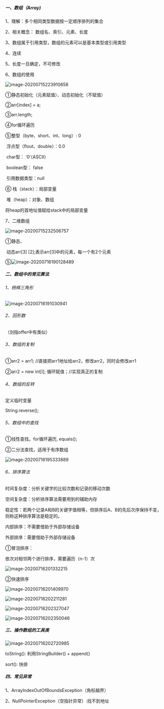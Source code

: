##### 一、数组（Array)

1、理解：多个相同类型数据按一定顺序排列的集合

2、相关概念： 数组名、索引、元素、长度

 3、数组属于引用类型，数组的元素可以是基本类型或引用类型

4、连续

5、长度一旦确定，不可修改

6、数组的使用

![image-20200715223910658](C:\Users\11437\AppData\Roaming\Typora\typora-user-images\image-20200715223910658.png)

①静态初始化（元素赋值）、动态初始化（不赋值）

②arr[index] = a;

③arr.length;

④for循环遍历

⑤整型（byte、short、int、long）: 0

​    浮点型（flout、double）：0.0

​    char型： ‘0‘（ASCII）

​    boolean型： false

​    引用数据类型：null

⑥ 栈（stack）：局部变量

​     堆（heap）：对象、数组

将heap的首地址值赋给stack中的局部变量



7、二维数组

![image-20200715232506757](C:\Users\11437\AppData\Roaming\Typora\typora-user-images\image-20200715232506757.png)

①静态、

​    动态arr[3] [2];表示arr[3]中的元素，每一个有2个元素 

⑤![image-20200716190128489](C:\Users\11437\AppData\Roaming\Typora\typora-user-images\image-20200716190128489.png)







##### 二、数组中的常见算法

###### 1、杨辉三角形

![image-20200716191030941](C:\Users\11437\AppData\Roaming\Typora\typora-user-images\image-20200716191030941.png)

###### 2、回形数

（剑指offer中有类似）

###### 3、数组的复制

①arr2 = arr1; //直接把arr1地址给arr2，修改arr2，同时会修改arr1

②arr2 = new int[l]; 循环赋值；//实现真正的复制

###### 4、数组的反转

定义临时变量

String.reverse();

###### 5、数组中的查找

①线性查找，for循环遍历, equals();

②二分法查找，适用于有序数组

![image-20200716195333889](C:\Users\11437\AppData\Roaming\Typora\typora-user-images\image-20200716195333889.png)

###### 6、排序算法

时间复杂度：分析关键字的比较次数和记录的移动次数

空间复杂度：分析排序算法需要用到的辅助内存

稳定性：若两个记录A和B的关键字值相等，但排序后A、B的先后次序保持不变，则称这种排序算法是稳定的。

内部排序：不需要借助于外部存储设备

外部排序：需要借助于外部存储设备

①冒泡排序：

依次对相邻两个进行排序，需要遍历（n-1）次

![image-20200716201332215](C:\Users\11437\AppData\Roaming\Typora\typora-user-images\image-20200716201332215.png)

②快速排序

![image-20200716201409970](C:\Users\11437\AppData\Roaming\Typora\typora-user-images\image-20200716201409970.png)

![image-20200716202211281](C:\Users\11437\AppData\Roaming\Typora\typora-user-images\image-20200716202211281.png)



![image-20200716202327047](C:\Users\11437\AppData\Roaming\Typora\typora-user-images\image-20200716202327047.png)

![image-20200716202350046](C:\Users\11437\AppData\Roaming\Typora\typora-user-images\image-20200716202350046.png)

##### 三、操作数组的工具类

![image-20200716202720985](C:\Users\11437\AppData\Roaming\Typora\typora-user-images\image-20200716202720985.png)

toString(): 利用StringBuilder() + append()

sort(): 快排

##### 四、常见异常

1、ArrayIndexOutOfBoundsException（角标越界）

2、NullPointerException（空指针异常）:找不到地址











